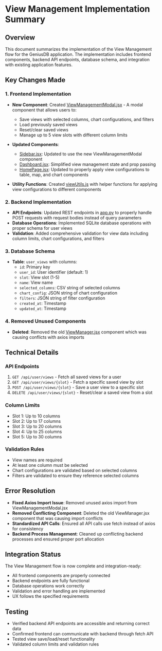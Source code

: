 # View Management Implementation Summary

## Overview

This document summarizes the implementation of the View Management flow for the GeniusDB application. The implementation includes frontend components, backend API endpoints, database schema, and integration with existing application features.

## Key Changes Made

### 1. Frontend Implementation

- **New Component**: Created [ViewManagementModal.jsx](file:///Users/stalin_j/geniusdb/frontend/src/components/ViewManagementModal.jsx) - A modal component that allows users to:

  - Save views with selected columns, chart configurations, and filters
  - Load previously saved views
  - Reset/clear saved views
  - Manage up to 5 view slots with different column limits

- **Updated Components**:

  - [Sidebar.jsx](file:///Users/stalin_j/geniusdb/frontend/src/components/Sidebar.jsx): Updated to use the new ViewManagementModal component
  - [Dashboard.jsx](file:///Users/stalin_j/geniusdb/frontend/src/pages/Dashboard.jsx): Simplified view management state and prop passing
  - [HomePage.jsx](file:///Users/stalin_j/geniusdb/frontend/src/pages/HomePage.jsx): Updated to properly apply view configurations to table, map, and chart components

- **Utility Functions**: Created [viewUtils.js](file:///Users/stalin_j/geniusdb/frontend/src/lib/viewUtils.js) with helper functions for applying view configurations to different components

### 2. Backend Implementation

- **API Endpoints**: Updated REST endpoints in [app.py](file:///Users/stalin_j/geniusdb/backend/app.py) to properly handle POST requests with request bodies instead of query parameters
- **Database Operations**: Implemented SQLite database operations with proper schema for user views
- **Validation**: Added comprehensive validation for view data including column limits, chart configurations, and filters

### 3. Database Schema

- **Table**: `user_views` with columns:
  - `id`: Primary key
  - `user_id`: User identifier (default: 1)
  - `slot`: View slot (1-5)
  - `name`: View name
  - `selected_columns`: CSV string of selected columns
  - `chart_config`: JSON string of chart configuration
  - `filters`: JSON string of filter configuration
  - `created_at`: Timestamp
  - `updated_at`: Timestamp

### 4. Removed Unused Components

- **Deleted**: Removed the old [ViewManager.jsx](file:///Users/stalin_j/geniusdb/frontend/src/components/ViewManager.jsx) component which was causing conflicts with axios imports

## Technical Details

### API Endpoints

1. `GET /api/user/views` - Fetch all saved views for a user
2. `GET /api/user/views/{slot}` - Fetch a specific saved view by slot
3. `POST /api/user/views/{slot}` - Save a user view to a specific slot
4. `DELETE /api/user/views/{slot}` - Reset/clear a saved view from a slot

### Column Limits

- Slot 1: Up to 10 columns
- Slot 2: Up to 17 columns
- Slot 3: Up to 20 columns
- Slot 4: Up to 25 columns
- Slot 5: Up to 30 columns

### Validation Rules

- View names are required
- At least one column must be selected
- Chart configurations are validated based on selected columns
- Filters are validated to ensure they reference selected columns

## Error Resolution

- **Fixed Axios Import Issue**: Removed unused axios import from ViewManagementModal.jsx
- **Removed Conflicting Component**: Deleted the old ViewManager.jsx component that was causing import conflicts
- **Standardized API Calls**: Ensured all API calls use fetch instead of axios for consistency
- **Backend Process Management**: Cleaned up conflicting backend processes and ensured proper port allocation

## Integration Status

The View Management flow is now complete and integration-ready:

- All frontend components are properly connected
- Backend endpoints are fully functional
- Database operations work correctly
- Validation and error handling are implemented
- UX follows the specified requirements

## Testing

- Verified backend API endpoints are accessible and returning correct data
- Confirmed frontend can communicate with backend through fetch API
- Tested view save/load/reset functionality
- Validated column limits and validation rules

